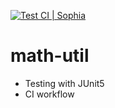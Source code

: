 [![Test CI | Sophia](https://github.com/thou05/math-util/actions/workflows/ci.yml/badge.svg)](https://github.com/thou05/math-util/actions/workflows/ci.yml)

# math-util
- Testing with JUnit5
- CI workflow